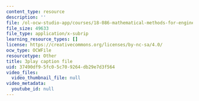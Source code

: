 ```yaml
---
content_type: resource
description: ''
file: /ol-ocw-studio-app/courses/18-086-mathematical-methods-for-engineers-ii-spring-2006/37490df95fc05c709264db29e7d3f564_7dVYOOHB4g4.vtt
file_size: 49633
file_type: application/x-subrip
learning_resource_types: []
license: https://creativecommons.org/licenses/by-nc-sa/4.0/
ocw_type: OCWFile
resourcetype: Other
title: 3play caption file
uid: 37490df9-5fc0-5c70-9264-db29e7d3f564
video_files:
  video_thumbnail_file: null
video_metadata:
  youtube_id: null
---
```

